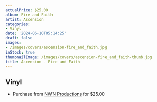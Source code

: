 ```yaml
---
actualPrice: $25.00
album: Fire and Faith
artist: Ascension
categories:
- Vinyl
date: '2024-06-10T05:14:25'
draft: false
images:
- /images/covers/ascension-fire_and_faith.jpg
inStock: true
thumbnailImage: /images/covers/ascension-fire_and_faith-thumb.jpg
title: Ascension - Fire and Faith
---
```


## Vinyl
* Purchase from [NWN Productions](http://shop.nwnprod.com/index.php?route=product/product&path=75&product_id=50928&sort=pd.name&order=ASC) for $25.00
